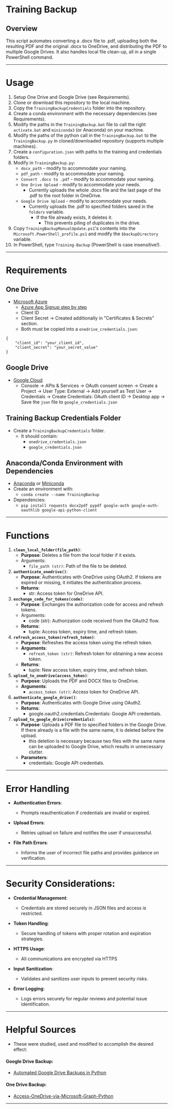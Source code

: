 # Training Backup

## Overview

This script automates converting a .docx file to .pdf, uploading both the resulting PDF and the original .docx to OneDrive, and distributing the PDF to multiple Google Drives. It also handles local file clean-up, all in a single PowerShell command.
____
# Usage

1. Setup One Drive and Google Drive (see Requirements).
2. Clone or download this repository to the local machine.
3. Copy the `TrainingBackupCredentials` folder into the repository.
4. Create a conda environment with the necessary dependencies (see Requirements).
5. Modify the paths in the `TrainingBackup.bat` file to call the right `activate.bat` and `miniconda3` (or Anaconda) on your machine.
6. Modify the paths of the python call in the `TrainingBackup.bat` to the `TrainingBackup.py` in cloned/downloaded repository (supports multiple machines).
7. Create a `configuration.json` with paths to the training and credentials folders.
8. Modify in `TrainingBackup.py`:
	- `docx_path` - modify to accommodate your naming.
	- `pdf_path` - modify to accommodate your naming.
	- `Convert .docx to .pdf` - modify to accommodate your naming.
	- `One Drive Upload` - modify to accommodate your needs.
		- Currently uploads the whole .docx file and the last page of the .pdf to the root folder in OneDrive.
	- `Google Drive Upload` - modify to accommodate your needs.
		- Currently uploads the .pdf to specified folders saved in the `folders` variable.
			- If the file already exists, it deletes it.
				- This prevents piling of duplicates in the drive.
9. Copy `TrainingBackupManualUpdate.ps1`'s contents into the `Microsoft.PowerShell_profile.ps1` and modify the `$backupDirectory` variable.
10. In PowerShell, type `Training-Backup` (PowerShell is case insensitive!).
___
# Requirements

## One Drive

- [Microsoft Azure](https://azure.microsoft.com/en-us)
	- [Azure App Signup step by step](https://github.com/pranabdas/Access-OneDrive-via-Microsoft-Graph-Python/blob/main/Azure_app_signup_step_by_step.md)
	- Client ID
	- Client Secret -> Created additionally in "Certificates & Secrets" section.
	- Both must be copied into a `onedrive_credentials.json`:
```
{
    "client_id": "your_client_id",
    "client_secret": "your_secret_value"
}
```

## Google Drive

- [Google Cloud](https://cloud.google.com/gcp?utm_source=google&utm_medium=cpc&utm_campaign=emea-emea-all-en-bkws-all-all-trial-e-gcp-1707574&utm_content=text-ad-none-any-DEV_c-CRE_683761846512-ADGP_Hybrid+%7C+BKWS+-+EXA+%7C+Txt+-+GCP+-+General+-+v2-KWID_43700078882258013-kwd-6458750523-userloc_1007612&utm_term=KW_google%20cloud-NET_g-PLAC_&&gad_source=1&gclid=CjwKCAiAivGuBhBEEiwAWiFmYSEVAU4nVtvqTjYCKbWC08C1ap_UukXjFhKNnvw9t3uknDf6DtumLBoCJTwQAvD_BwE&gclsrc=aw.ds)
	- Console -> APIs & Services -> OAuth consent screen -> Create a Project -> User Type: External -> Add yourself as Test User -> Credentials -> Create Credentials: OAuth client ID -> Desktop app -> Save the `json` file to `google_credentials.json`
 
## Training Backup Credentials Folder

- Create a `TrainingBackupCredentials` folder.
	- It should contain:
		- `onedrive_credentials.json`
		- `google_credentials.json`

## Anaconda/Conda Environment with Dependencies

- [Anaconda](https://docs.anaconda.com/free/anaconda/install/index.html) or [Miniconda](https://docs.anaconda.com/free/miniconda/index.html)
- Create an environment with:
	- `conda create --name TrainingBackup`
- Dependencies:
	- `pip install requests docx2pdf pypdf google-auth google-auth-oauthlib google-api-python-client`
___
# Functions

1. **`clean_local_folder(file_path)`**:
	- **Purpose**: Deletes a file from the local folder if it exists.
	- Arguments:
		- `file_path (str)`: Path of the file to be deleted.
2. **`authenticate_onedrive()`**:
	- **Purpose**: Authenticates with OneDrive using OAuth2. If tokens are expired or missing, it initiates the authentication process.
	- **Returns**:
		- str: Access token for OneDrive API.
1. **`exchange_code_for_tokens(code)`**:
	- **Purpose**: Exchanges the authorization code for access and refresh tokens.
	- Arguments:
		- code (str): Authorization code received from the OAuth2 flow.	
	- **Returns**:
		- tuple: Access token, expiry time, and refresh token.
1. **`refresh_access_token(refresh_token)`**:
	- **Purpose**: Refreshes the access token using the refresh token.
	- **Arguments**:
		- `refresh_token (str)`: Refresh token for obtaining a new access token.
	- **Returns**:
		- tuple: New access token, expiry time, and refresh token.
1. **`upload_to_onedrive(access_token)`**:
	- **Purpose**: Uploads the PDF and DOCX files to OneDrive.
	- **Arguments**:
		- 	`access_token (str)`: Access token for OneDrive API.
1. **`authenticate_google_drive()`**:
	- **Purpose**: Authenticates with Google Drive using OAuth2.
	- **Returns**: 
		- google.oauth2.credentials.Credentials: Google API credentials.
1. **`upload_to_google_drive(credentials)`**:
	- **Purpose**: Uploads a PDF file to specified folders in the Google Drive. If there already is a file with the same name, it is deleted before the upload.
		- this deletion is necessary because two files with the same name can be uploaded to Google Drive, which results in unnecessary clutter.
	- **Parameters**:
		- credentials: Google API credentials.
___
# Error Handling

- **Authentication Errors**:
	- Prompts reauthentication if credentials are invalid or expired.

- **Upload Errors**:
	- Retries upload on failure and notifies the user if unsuccessful.

- **File Path Errors**:
	- Informs the user of incorrect file paths and provides guidance on verification.
___
# Security Considerations:

- **Credential Management**:
	- Credentials are stored securely in JSON files and access is restricted.

- **Token Handling**:
	- Secure handling of tokens with proper rotation and expiration strategies.

- **HTTPS Usage**:
	- All communications are encrypted via HTTPS

- **Input Sanitization**:
	- Validates and sanitizes user inputs to prevent security risks.

- **Error Logging**:
	- Logs errors securely for regular reviews and potential issue identification.
___
# Helpful Sources

- These were studied, used and modified to accomplish the desired effect:
#### Google Drive Backup:
- [Automated Google Drive Backups in Python](https://www.youtube.com/watch?v=fkWM7A-MxR0)
#### One Drive Backup:
- [Access-OneDrive-via-Microsoft-Graph-Python](https://github.com/pranabdas/Access-OneDrive-via-Microsoft-Graph-Python)
___
